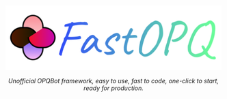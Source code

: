 <p align="center">
    <img src="./images/logo.png" alt="FastOPQ">
</p>
<p align="center">
    <em>Unofficial OPQBot framework, easy to use, fast to code, one-click to start, ready for production.</em>
</p>